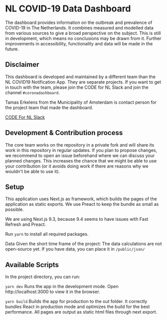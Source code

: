 # NL COVID-19 Data Dashboard

The dashboard provides information on the outbreak and prevalence of COVID-19 in The Netherlands. It combines measured and modelled data from various sources to give a broad perspective on the subject. This is still in development, which means no conclusions may be drawn from it. Further improvements in accessibility, functionality and data will be made in the future.

## Disclaimer

This dashboard is developed and maintained by a different team than the NL COVID19 Notification App. They are separate projects. If you want to get in touch with the team, please join the CODE for NL Slack and join the channel `#coronadashboard`.

Tamas Erkelens from the Municipality of Amsterdam is contact person for the project team that made the dashboard.

[CODE For NL Slack](doemee.codefor.nl)

## Development & Contribution process
The core team works on the repository in a private fork and will share its work in this repository in regular updates. If you plan to propose changes, we recommend to open an issue beforehand where we can discuss your planned changes. This increases the chance that we might be able to use your contribution (or it avoids doing work if there are reasons why we wouldn't be able to use it).

## Setup

This application uses Next.js as framework, which builds the pages of the application as static exports. We use Preact to keep the bundle as small as possible.

We are using Next.js 9.3, because 9.4 seems to have issues with Fast Refresh and Preact.

Run `yarn` to install all required packages.

Data
Given the short time frame of the project: The data calculations are not open-source yet. If you have data, you can place it in `/public/json/`

## Available Scripts

In the project directory, you can run:

`yarn dev`
Runs the app in the development mode. Open http://localhost:3000 to view it in the browser.

`yarn build`
Builds the app for production to the out folder. It correctly bundles React in production mode and optimizes the build for the best performance. All pages are output as static html files through next export.

